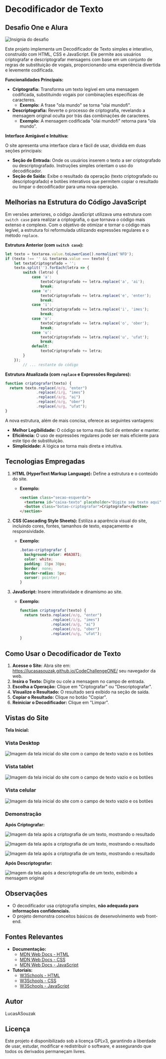 # Decodificador de Texto

## Desafio One e Alura
![Insignia do desafio](<Prancheta 3.png>)

Este projeto implementa um Decodificador de Texto simples e interativo, construído com HTML, CSS e JavaScript. Ele permite aos usuários criptografar e descriptografar mensagens com base em um conjunto de regras de substituição de vogais, proporcionando uma experiência divertida e levemente codificada. 

**Funcionalidades Principais:**

* **Criptografia:** Transforma um texto legível em uma mensagem codificada, substituindo vogais por combinações específicas de caracteres.
    * **Exemplo:** A frase "ola mundo" se torna "olai mundofi".
* **Descriptografia:** Reverte o processo de criptografia, revelando a mensagem original oculta por trás das combinações de caracteres.
    * **Exemplo:** A mensagem codificada "olai mundofi" retorna para "ola mundo".

**Interface Amigável e Intuitiva:**

O site apresenta uma interface clara e fácil de usar, dividida em duas seções principais:

* **Seção de Entrada:** Onde os usuários inserem o texto a ser criptografado ou descriptografado. Instruções simples orientam o uso do decodificador.
* **Seção de Saída:** Exibe o resultado da operação (texto criptografado ou descriptografado) e botões interativos que permitem copiar o resultado ou limpar o decodificador para uma nova operação.

## Melhorias na Estrutura do Código JavaScript

Em versões anteriores, o código JavaScript utilizava uma estrutura com `switch case` para realizar a criptografia, o que tornava o código mais extenso e complexo. Com o objetivo de otimizar e tornar o código mais legível, a estrutura foi reformulada utilizando expressões regulares e o método `replace`.

**Estrutura Anterior (com `switch case`):**

```javascript
let texto = textarea.value.toLowerCase().normalize('NFD');
if (texto !== '' && textarea.value === texto) {
    let textoCriptografado = '';
    texto.split('').forEach(letra => {
        switch (letra) {
            case 'a':
                textoCriptografado += letra.replace('a', 'ai');
                break;
            case 'e':
                textoCriptografado += letra.replace('e', 'enter');
                break;
            case 'i':
                textoCriptografado += letra.replace('i', 'imes');
                break;
            case 'o':
                textoCriptografado += letra.replace('o', 'ober');
                break;
            case 'u':
                textoCriptografado += letra.replace('u', 'ufat');
                break;
            default:
                textoCriptografado += letra;
        }
    });
        // ... restante do código
```

**Estrutura Atualizada (com `replace` e Expressões Regulares):**

```javascript
function criptografar(texto) {
  return texto.replace(/e/g, "enter")
              .replace(/i/g, "imes")
              .replace(/a/g, "ai")
              .replace(/o/g, "ober")
              .replace(/u/g, "ufat");
}
```

A nova estrutura, além de mais concisa, oferece as seguintes vantagens:

* **Melhor Legibilidade:** O código se torna mais fácil de entender e manter.
* **Eficiência:** O uso de expressões regulares pode ser mais eficiente para este tipo de substituição.
* **Simplicidade:** A lógica se torna mais direta e intuitiva.


## Tecnologias Empregadas

1. **HTML (HyperText Markup Language):** Define a estrutura e o conteúdo do site.
    * **Exemplo:**
      ```html
      <section class="secao-esquerda">
        <textarea id="caixa-texto" placeholder="Digite seu texto aqui"></textarea>
        <button class="botao-criptografar">Criptografar</button>
      </section>
      ```

2. **CSS (Cascading Style Sheets):**  Estiliza a aparência visual do site, incluindo cores, fontes, tamanhos de texto, espaçamento e responsividade.
    * **Exemplo:**
      ```css
      .botao-criptografar {
        background-color: #0A3871;
        color: white;
        padding: 15px 30px;
        border: none;
        border-radius: 5px;
        cursor: pointer;
      }
      ```

3. **JavaScript:**  Insere interatividade e dinamismo ao site.
    * **Exemplo:**
      ```javascript
      function criptografar(texto) {
        return texto.replace(/e/g, "enter")
                    .replace(/i/g, "imes")
                    .replace(/a/g, "ai")
                    .replace(/o/g, "ober")
                    .replace(/u/g, "ufat");
      }
      ```

## Como Usar o Decodificador de Texto

1. **Acesse o Site:** Abra site em: https://lucasasouzak.github.io/CodeChallengeONE/ seu navegador da web.
2. **Insira o Texto:** Digite ou cole a mensagem no campo de entrada.
3. **Escolha a Operação:** Clique em "Criptografar" ou "Descriptografar".
4. **Visualize o Resultado:** O resultado será exibido na seção de saída.
5. **Copiar o Resultado:** Clique no botão "Copiar".
6. **Reiniciar o Decodificador:**  Clique em "Limpar".

## Vistas do Site

**Tela Inicial:**

### Vista Desktop
![Imagem da tela inicial do site com o campo de texto vazio e os botões](<assets/vista principal1.PNG>)

### Vista tablet
![Imagem da tela inicial do site com o campo de texto vazio e os botões](<assets/vista principal tablet.PNG>)

### Vista celular
![Imagem da tela inicial do site com o campo de texto vazio e os botões](<assets/vista principal celular.PNG>)

### Demonstração

**Após Criptografar:**

![Imagem da tela após a criptografia de um texto, mostrando o resultado](<assets/vista principal1Cripto.PNG>)

![Imagem da tela após a criptografia de um texto, mostrando o resultado](<assets/vista principal tabletCripto.PNG>)

![Imagem da tela após a criptografia de um texto, mostrando o resultado](<assets/vista principal celularCripto.PNG>)

**Após Descriptografar:**

![Imagem da tela após a descriptografia de um texto, exibindo a mensagem original](<assets/vista principal1DesCripto.PNG>)


## Observações

* O decodificador usa criptografia simples, **não adequada para informações confidenciais.**
* O projeto demonstra conceitos básicos de desenvolvimento web front-end.

## Fontes Relevantes

* **Documentação:**
    * [MDN Web Docs - HTML](https://developer.mozilla.org/pt-BR/docs/Web/HTML)
    * [MDN Web Docs - CSS](https://developer.mozilla.org/pt-BR/docs/Web/CSS)
    * [MDN Web Docs - JavaScript](https://developer.mozilla.org/pt-BR/docs/Web/JavaScript)
* **Tutoriais:**
    * [W3Schools - HTML](https://www.w3schools.com/html/)
    * [W3Schools - CSS](https://www.w3schools.com/css/)
    * [W3Schools - JavaScript](https://www.w3schools.com/js/)

## Autor

LucasASouzak

## Licença

Este projeto é disponibilizado sob a licença GPLv3, garantindo a liberdade de usar, estudar, modificar e redistribuir o software, e assegurando que todos os derivados permaneçam livres.
